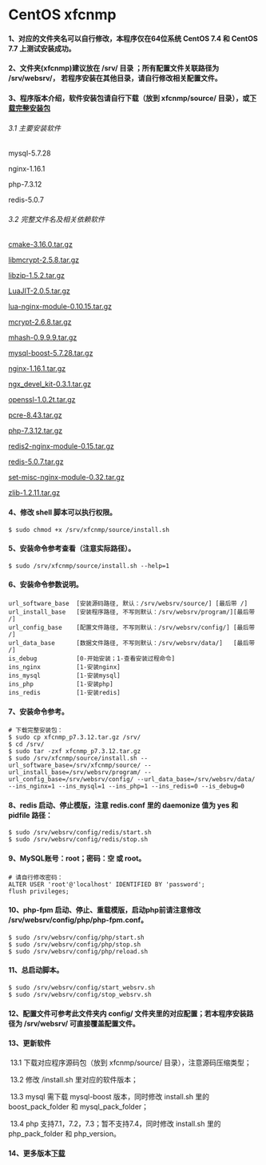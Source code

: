 # CentOS xfcnmp

#### 1、对应的文件夹名可以自行修改，本程序仅在64位系统 CentOS 7.4 和 CentOS 7.7 上测试安装成功。

#### 2、文件夹(xfcnmp)建议放在 /srv/ 目录 ；所有配置文件关联路径为 /srv/websrv/， 若程序安装在其他目录，请自行修改相关配置文件。

#### 3、程序版本介绍，软件安装包请自行下载（放到 xfcnmp/source/ 目录），或[下载完整安装包](https://pan.baidu.com/s/1i5PA2yT#list/path=%2Fsharelink2958561331-535926987262596%2Fweb_tool%2Fcentos&parentPath=%2Fsharelink2958561331-535926987262596)

###### 3.1 主要安装软件

mysql-5.7.28

nginx-1.16.1

php-7.3.12

redis-5.0.7

###### 3.2 完整文件名及相关依赖软件

[cmake-3.16.0.tar.gz](https://cmake.org/download/)

[libmcrypt-2.5.8.tar.gz](https://nchc.dl.sourceforge.net/project/mcrypt/Libmcrypt/2.5.8/libmcrypt-2.5.8.tar.gz)

[libzip-1.5.2.tar.gz](https://libzip.org/download/libzip-1.5.2.tar.gz)

[LuaJIT-2.0.5.tar.gz](https://github.com/LuaJIT/LuaJIT)

[lua-nginx-module-0.10.15.tar.gz](https://github.com/openresty/lua-nginx-module)

[mcrypt-2.6.8.tar.gz](https://nchc.dl.sourceforge.net/project/mcrypt/MCrypt/2.6.8/mcrypt-2.6.8.tar.gz)

[mhash-0.9.9.9.tar.gz](https://nchc.dl.sourceforge.net/project/mhash/mhash/0.9.9.9/mhash-0.9.9.9.tar.gz)

[mysql-boost-5.7.28.tar.gz](https://cdn.mysql.com//Downloads/MySQL-5.7/mysql-boost-5.7.28.tar.gz)

[nginx-1.16.1.tar.gz](http://nginx.org/download/nginx-1.16.1.tar.gz)

[ngx_devel_kit-0.3.1.tar.gz](https://github.com/simplresty/ngx_devel_kit)

[openssl-1.0.2t.tar.gz](https://www.openssl.org/source/openssl-1.0.2t.tar.gz)

[pcre-8.43.tar.gz](https://ftp.pcre.org/pub/pcre/pcre-8.43.tar.gz)

[php-7.3.12.tar.gz](https://www.php.net/downloads.php)

[redis2-nginx-module-0.15.tar.gz](https://github.com/openresty/redis2-nginx-module)

[redis-5.0.7.tar.gz](http://download.redis.io/releases/redis-5.0.7.tar.gz)

[set-misc-nginx-module-0.32.tar.gz](https://github.com/openresty/set-misc-nginx-module)

[zlib-1.2.11.tar.gz](http://www.zlib.net/zlib-1.2.11.tar.gz)



#### 4、修改 shell 脚本可以执行权限。
```shell
$ sudo chmod +x /srv/xfcnmp/source/install.sh
```
#### 5、安装命令参考查看（注意实际路径）。

```shell
$ sudo /srv/xfcnmp/source/install.sh --help=1
```

#### 6、安装命令参数说明。

```shell
url_software_base  [安装源码路径, 默认：/srv/websrv/source/] [最后带 /]
url_install_base   [安装程序路径, 不写则默认：/srv/websrv/program/][最后带 /]
url_config_base    [配置文件路径, 不写则默认：/srv/websrv/config/] [最后带 /]
url_data_base      [数据文件路径, 不写则默认：/srv/websrv/data/]   [最后带 /]
is_debug           [0-开始安装；1-查看安装过程命令]
ins_nginx          [1-安装nginx]
ins_mysql          [1-安装mysql]
ins_php            [1-安装php]
ins_redis          [1-安装redis]
```

#### 7、安装命令参考。
   ```shell
# 下载完整安装包：
$ sudo cp xfcnmp_p7.3.12.tar.gz /srv/
$ cd /srv/
$ sudo tar -zxf xfcnmp_p7.3.12.tar.gz
$ sudo /srv/xfcnmp/source/install.sh --url_software_base=/srv/xfcnmp/source/ --url_install_base=/srv/websrv/program/ --url_config_base=/srv/websrv/config/ --url_data_base=/srv/websrv/data/ --ins_nginx=1 --ins_mysql=1 --ins_php=1 --ins_redis=0 --is_debug=0
   ```

#### 8、redis 启动、停止模版，注意 redis.conf 里的 daemonize 值为 yes 和 pidfile 路径：
   ```shell
$ sudo /srv/websrv/config/redis/start.sh
$ sudo /srv/websrv/config/redis/stop.sh
   ```

#### 9、MySQL账号：root；密码：空 或 root。

```shell
# 请自行修改密码：
ALTER USER 'root'@'localhost' IDENTIFIED BY 'password';
flush privileges;
```

#### 10、php-fpm 启动、停止、重载模版，启动php前请注意修改 /srv/websrv/config/php/php-fpm.conf。

```shell
$ sudo /srv/websrv/config/php/start.sh
$ sudo /srv/websrv/config/php/stop.sh
$ sudo /srv/websrv/config/php/reload.sh
```

#### 11、总启动脚本。

```shell
$ sudo /srv/websrv/config/start_websrv.sh
$ sudo /srv/websrv/config/stop_websrv.sh
```

#### 12、配置文件可参考此文件夹内 config/ 文件夹里的对应配置；若本程序安装路径为 /srv/websrv/ 可直接覆盖配置文件。

#### 13、更新软件
​    13.1 下载对应程序源码包（放到 xfcnmp/source/ 目录），注意源码压缩类型；

​    13.2 修改 /install.sh 里对应的软件版本；

​    13.3 mysql 需下载 mysql-boost 版本，同时修改 install.sh 里的 boost_pack_folder 和 mysql_pack_folder；

​	13.4 php 支持7.1，7.2，7.3；暂不支持7.4，同时修改 install.sh 里的 php_pack_folder 和 php_version。

#### 14、更多版本[下载](https://pan.baidu.com/s/1i5PA2yT)

